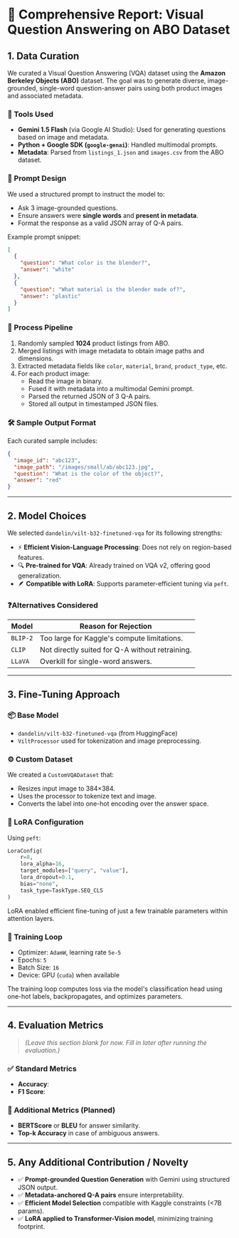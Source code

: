 
# 📘 Comprehensive Report: Visual Question Answering on ABO Dataset

## 1. **Data Curation**

We curated a Visual Question Answering (VQA) dataset using the **Amazon Berkeley Objects (ABO)** dataset. The goal was to generate diverse, image-grounded, single-word question-answer pairs using both product images and associated metadata.

### 🔧 Tools Used

- **Gemini 1.5 Flash** (via Google AI Studio): Used for generating questions based on image and metadata.
- **Python + Google SDK (`google-genai`)**: Handled multimodal prompts.
- **Metadata**: Parsed from `listings_1.json` and `images.csv` from the ABO dataset.

### 🧠 Prompt Design

We used a structured prompt to instruct the model to:

- Ask 3 image-grounded questions.
- Ensure answers were **single words** and **present in metadata**.
- Format the response as a valid JSON array of Q-A pairs.

Example prompt snippet:
```json
[
  {
    "question": "What color is the blender?",
    "answer": "white"
  },
  {
    "question": "What material is the blender made of?",
    "answer": "plastic"
  }
]
```

### 🔁 Process Pipeline

1. Randomly sampled **1024** product listings from ABO.
2. Merged listings with image metadata to obtain image paths and dimensions.
3. Extracted metadata fields like `color`, `material`, `brand`, `product_type`, etc.
4. For each product image:
   - Read the image in binary.
   - Fused it with metadata into a multimodal Gemini prompt.
   - Parsed the returned JSON of 3 Q-A pairs.
   - Stored all output in timestamped JSON files.

### 🛠 Sample Output Format

Each curated sample includes:
```json
{
  "image_id": "abc123",
  "image_path": "/images/small/ab/abc123.jpg",
  "question": "What is the color of the object?",
  "answer": "red"
}
```

---

## 2. **Model Choices**

We selected `dandelin/vilt-b32-finetuned-vqa` for its following strengths:

- ⚡ **Efficient Vision-Language Processing**: Does not rely on region-based features.
- 🔍 **Pre-trained for VQA**: Already trained on VQA v2, offering good generalization.
- 🪶 **Compatible with LoRA**: Supports parameter-efficient tuning via `peft`.

### ❓Alternatives Considered

| Model              | Reason for Rejection                         |
|-------------------|----------------------------------------------|
| `BLIP-2`           | Too large for Kaggle's compute limitations.  |
| `CLIP`             | Not directly suited for Q-A without retraining. |
| `LLaVA`            | Overkill for single-word answers.            |

---

## 3. **Fine-Tuning Approach**

### 📦 Base Model

- `dandelin/vilt-b32-finetuned-vqa` (from HuggingFace)
- `ViltProcessor` used for tokenization and image preprocessing.

### ⚙️ Custom Dataset

We created a `CustomVQADataset` that:
- Resizes input image to 384×384.
- Uses the processor to tokenize text and image.
- Converts the label into one-hot encoding over the answer space.

### 🧩 LoRA Configuration

Using `peft`:
```python
LoraConfig(
    r=8,
    lora_alpha=16,
    target_modules=["query", "value"],
    lora_dropout=0.1,
    bias="none",
    task_type=TaskType.SEQ_CLS
)
```

LoRA enabled efficient fine-tuning of just a few trainable parameters within attention layers.

### 🔁 Training Loop

- Optimizer: `AdamW`, learning rate `5e-5`
- Epochs: `5`
- Batch Size: `16`
- Device: GPU (`cuda`) when available

The training loop computes loss via the model's classification head using one-hot labels, backpropagates, and optimizes parameters.

---

## 4. **Evaluation Metrics**

> _(Leave this section blank for now. Fill in later after running the evaluation.)_

### ✅ Standard Metrics

- **Accuracy**:
- **F1 Score**:

### 📌 Additional Metrics (Planned)

- **BERTScore** or **BLEU** for answer similarity.
- **Top-k Accuracy** in case of ambiguous answers.

---

## 5. **Any Additional Contribution / Novelty**

- ✅ **Prompt-grounded Question Generation** with Gemini using structured JSON output.
- ✅ **Metadata-anchored Q-A pairs** ensure interpretability.
- ✅ **Efficient Model Selection** compatible with Kaggle constraints (<7B params).
- ✅ **LoRA applied to Transformer-Vision model**, minimizing training footprint.
